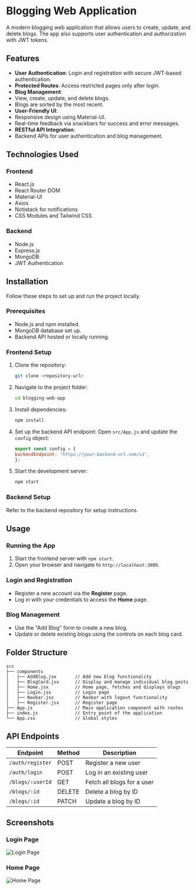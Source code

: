    # Blogging Web Application

   A modern blogging web application that allows users to create, update, and delete blogs. The app also supports user authentication and authorization with JWT tokens.

   ## Features

   - **User Authentication**: Login and registration with secure JWT-based authentication.
   - **Protected Routes**: Access restricted pages only after login.
   - **Blog Management**:
   - View, create, update, and delete blogs.
   - Blogs are sorted by the most recent.
   - **User-Friendly UI**:
   - Responsive design using Material-UI.
   - Real-time feedback via snackbars for success and error messages.
   - **RESTful API Integration**:
   - Backend APIs for user authentication and blog management.

   ## Technologies Used

   ### Frontend
   - React.js
   - React Router DOM
   - Material-UI
   - Axios
   - Notistack for notifications
   - CSS Modules and Tailwind CSS

   ### Backend
   - Node.js
   - Express.js
   - MongoDB
   - JWT Authentication

   ## Installation

   Follow these steps to set up and run the project locally.

   ### Prerequisites
   - Node.js and npm installed.
   - MongoDB database set up.
   - Backend API hosted or locally running.

   ### Frontend Setup
   1. Clone the repository:
      ```bash
      git clone <repository-url>
      ```
   2. Navigate to the project folder:
      ```bash
      cd blogging-web-app
      ```
   3. Install dependencies:
      ```bash
      npm install
      ```
   4. Set up the backend API endpoint:
      Open `src/App.js` and update the `config` object:
      ```javascript
      export const config = {
      backendEndpoint: "https://your-backend-url.com/v1",
      };
      ```
   5. Start the development server:
      ```bash
      npm start
      ```

   ### Backend Setup
   Refer to the backend repository for setup instructions.

   ## Usage

   ### Running the App
   1. Start the frontend server with `npm start`.
   2. Open your browser and navigate to `http://localhost:3000`.

   ### Login and Registration
   - Register a new account via the **Register** page.
   - Log in with your credentials to access the **Home** page.

   ### Blog Management
   - Use the "Add Blog" form to create a new blog.
   - Update or delete existing blogs using the controls on each blog card.

   ## Folder Structure

   ```
   src
   ├── components
   │   ├── AddBlog.jsx       // Add new blog functionality
   │   ├── BlogCard.jsx      // Display and manage individual blog posts
   │   ├── Home.jsx          // Home page, fetches and displays blogs
   │   ├── Login.jsx         // Login page
   │   ├── Navbar.jsx        // Navbar with logout functionality
   │   ├── Register.jsx      // Register page
   ├── App.js                // Main application component with routes
   ├── index.js              // Entry point of the application
   └── App.css               // Global styles
   ```

   ## API Endpoints

   | Endpoint               | Method | Description                      |
   |------------------------|--------|----------------------------------|
   | `/auth/register`       | POST   | Register a new user             |
   | `/auth/login`          | POST   | Log in an existing user         |
   | `/blogs/:userId`       | GET    | Fetch all blogs for a user      |
   | `/blogs/:id`           | DELETE | Delete a blog by ID             |
   | `/blogs/:id`           | PATCH  | Update a blog by ID             |

   ## Screenshots

   ### Login Page
   ![Login Page](https://github.com/user-attachments/assets/b96d6d61-1bcc-49b2-9a68-69ae4a948f69)

   ### Home Page
   ![Home Page](https://github.com/user-attachments/assets/2b7c4718-5a6a-4177-b563-c55680215996)


